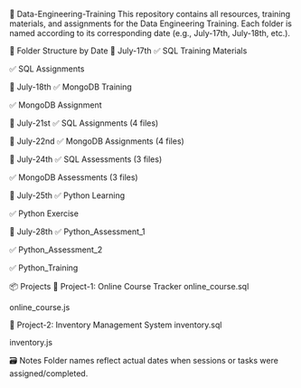📁 Data-Engineering-Training
This repository contains all resources, training materials, and assignments for the Data Engineering Training. Each folder is named according to its corresponding date (e.g., July-17th, July-18th, etc.).

📅 Folder Structure by Date
📁 July-17th
✅ SQL Training Materials

✅ SQL Assignments

📁 July-18th
✅ MongoDB Training

✅ MongoDB Assignment

📁 July-21st
✅ SQL Assignments (4 files)

📁 July-22nd
✅ MongoDB Assignments (4 files)

📁 July-24th
✅ SQL Assessments (3 files)

✅ MongoDB Assessments (3 files)

📁 July-25th
✅ Python Learning

✅ Python Exercise

📁 July-28th
✅ Python_Assessment_1

✅ Python_Assessment_2

✅ Python_Training

📦 Projects
📁 Project-1: Online Course Tracker
online_course.sql

online_course.js

📁 Project-2: Inventory Management System
inventory.sql

inventory.js

🗃️ Notes
Folder names reflect actual dates when sessions or tasks were assigned/completed.
